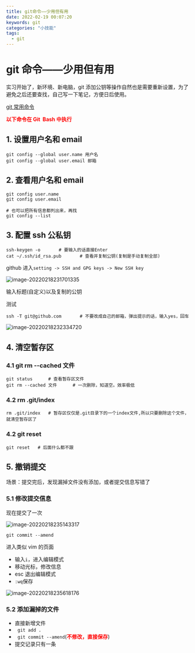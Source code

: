 ```yaml
---
title: git命令——少用但有用
date: 2022-02-19 00:07:20
keywords: git
categories: "小技能"
tags:
  - git
---
```


# git 命令——少用但有用

实习开始了，新环境、新电脑，git 添加公钥等操作自然也是需要重新设置，为了避免之后还要查找，自己写一下笔记，方便日后使用。

[git 常用命令](https://clz.vercel.app/2021/11/20/git-order/)

<b style="color: red">以下命令在 Git  Bash 中执行</b>

## 1. 设置用户名和 email

```shell
git config --global user.name 用户名
git config --global user.email 邮箱
```

## 2. 查看用户名和 email

```shell
git config user.name
git config user.email

# 也可以把所有信息都列出来，再找
git config --list
```

## 3. 配置 ssh 公私钥

```shell
ssh-keygen -o		# 要输入的话直接Enter
cat ~/.ssh/id_rsa.pub		# 查看并复制公钥(复制是手动复制全部)
```

github 进入`setting -> SSH and GPG keys -> New SSH key`

![image-20220218231701335](https://s2.loli.net/2022/02/18/lbWKsfAohLqZiDz.png)

输入标题(自定义)以及复制的公钥

测试

```shell
ssh -T git@github.com		# 不要改成自己的邮箱，弹出提示的话，输入yes，回车
```

![image-20220218232334720](https://s2.loli.net/2022/02/19/r6j1N7wcPkaO8gx.png)

## 4. 清空暂存区

### 4.1 git rm --cached 文件

```shell
git status		# 查看暂存区文件
git rm --cached 文件		# 一次删除，知道空。效率极低
```

### 4.2 rm .git/index

```shell
rm .git/index	# 暂存区仅仅是.git目录下的一个index文件,所以只要删除这个文件，就清空暂存区了
```

### 4.2 git reset

```shell
git reset	# 后面什么都不跟
```

## 5. 撤销提交

场景：提交完后，发现漏掉文件没有添加，或者提交信息写错了

### 5.1 修改提交信息

现在提交了一次

![image-20220218235143317](https://s2.loli.net/2022/02/19/l5Jr7X3WLiQ9kwE.png)

```shell
git commit --amend
```

进入类似 vim 的页面

- 输入`i`，进入编辑模式
- 移动光标，修改信息
- esc 退出编辑模式
- `:wq`保存

![image-20220218235618176](https://s2.loli.net/2022/02/19/GwLEyRIMX25fJ6H.png)

### 5.2 添加漏掉的文件

- 直接新增文件
- ` git add .`
- ` git commit --amend`(<b style="color: red">不修改，直接保存</b>)
- 提交记录只有一条

